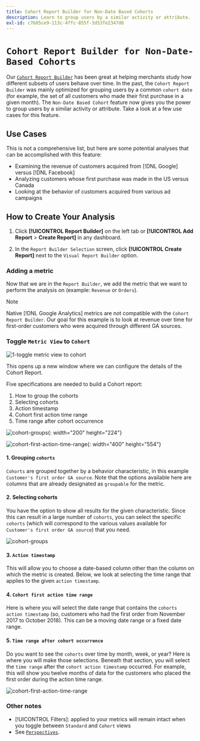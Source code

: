 ```yaml
---
title: Cohort Report Builder for Non-Date Based Cohorts
description: Learn to group users by a similar activity or attribute.
exl-id: c7b85ce9-113c-4ffc-855f-3d53fe2347d8
---
```

# `Cohort Report Builder for Non-Date-Based Cohorts`

Our [`Cohort Report Builder`](../dev-reports/cohort-rpt-bldr.md) has been great at helping merchants study how different subsets of users behave over time. In the past, the `Cohort Report Builder` was mainly optimized for grouping users by a common `cohort date` (for example, the set of all customers who made their first purchase in a given month). The `Non-Date Based Cohort` feature now gives you the power to group users by a similar activity or attribute. Take a look at a few use cases for this feature.

## Use Cases

This is not a comprehensive list, but here are some potential analyses that can be accomplished with this feature:

* Examining the revenue of customers acquired from [!DNL Google] versus [!DNL Facebook]
* Analyzing customers whose first purchase was made in the US versus Canada
* Looking at the behavior of customers acquired from various ad campaigns

## How to Create Your Analysis

1. Click **[!UICONTROL Report Builder]** on the left tab or **[!UICONTROL Add Report** > **Create Report]** in any dashboard.

1. In the `Report Builder Selection` screen, click **[!UICONTROL Create Report]** next to the `Visual Report Builder` option.

### Adding a metric

Now that we are in the `Report Builder`, we add the metric that we want to perform the analysis on (example: `Revenue` or `Orders`).

>[!NOTE]
>
>Native [!DNL Google Analytics] metrics are not compatible with the `Cohort Report Builder`. Our goal for this example is to look at revenue over time for first-order customers who were acquired through different GA sources.

### Toggle `Metric View` to `Cohort`

![1-toggle metric view to cohort](../../assets/1-toggle-metric-view-to-cohort.png)

This opens up a new window where we can configure the details of the Cohort Report.

Five specifications are needed to build a Cohort report:

1. How to group the cohorts
1. Selecting cohorts
1. Action timestamp
1. Cohort first action time range
1. Time range after cohort occurrence

![cohort-groups](../../assets/2-cohort-groups.png){: width="200" height="224"}

![cohort-first-action-time-range](../../assets/3-cohort-first-action-time-range.png){: width="400" height="554"}

#### 1. Grouping `cohorts`

`Cohorts` are grouped together by a behavior characteristic, in this example `Customer's first order GA source`. Note that the options available here are columns that are already designated as `groupable` for the metric.

#### 2. Selecting cohorts

You have the option to show all results for the given characteristic. Since this can result in a large number of `cohorts`, you can select the specific `cohorts` (which will correspond to the various values available for `Customer's first order GA source`) that you need.

![cohort-groups](../../assets/4-cohort-groups.png)<!--{: width="300" height="338"}-->

#### 3. `Action timestamp`

This will allow you to choose a date-based column other than the column on which the metric is created. Below, we look at selecting the time range that applies to the given `action timestamp`.

#### 4. `Cohort first action time range`

Here is where you will select the date range that contains the `cohorts action timestamp` (so, customers who had the first order from November 2017 to October 2018). This can be a moving date range or a fixed date range.

#### 5. `Time range after cohort occurrence`

Do you want to see the `cohorts` over time by month, week, or year? Here is where you will make those selections. Beneath that section, you will select the `time range` after the `cohort action timestamp` occurred. For example, this will show you twelve months of data for the customers who placed the first order during the action time range.

![cohort-first-action-time-range](../../assets/5-cohort-first-action-time-range.png)<!--{: width="400" height="557"}-->

### Other notes

* [!UICONTROL Filters]: applied to your metrics will remain intact when you toggle between `Standard` and `Cohort` views
* See [`Perspectives`](../../data-analyst/dev-reports/cohort-rpt-bldr.md).

